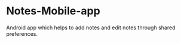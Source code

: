 # Notes-Mobile-app

Android app which helps to add notes and edit notes through shared preferences. 
